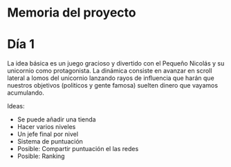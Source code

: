 Memoria del proyecto
=====================

# Día 1

La idea básica es un juego gracioso y divertido con el Pequeño Nicolás y su unicornio como protagonista.
La dinámica consiste en avanzar en scroll lateral a lomos del unicornio lanzando rayos de influencia que harán que
nuestros objetivos (politicos y gente famosa) suelten dinero que vayamos acumulando.

Ideas:

* Se puede añadir una tienda
* Hacer varios niveles
* Un jefe final por nivel
* Sistema de puntuación
* Posible: Compartir puntuación el las redes
* Posible: Ranking
